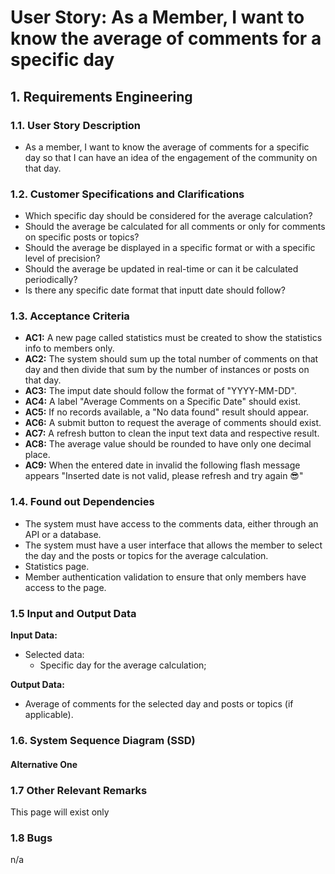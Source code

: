 # User Story: As a Member, I want to know the average of comments for a specific day

## 1. Requirements Engineering

### 1.1. User Story Description

- As a member, I want to know the average of comments for a specific day so that I can have an idea of the engagement of the community on that day.

### 1.2. Customer Specifications and Clarifications

- Which specific day should be considered for the average calculation?
- Should the average be calculated for all comments or only for comments on specific posts or topics?
- Should the average be displayed in a specific format or with a specific level of precision?
- Should the average be updated in real-time or can it be calculated periodically?
- Is there any specific date format that inputt date should follow?

### 1.3. Acceptance Criteria

- **AC1:** A new page called statistics must be created to show the statistics info to members only.
- **AC2:** The system should sum up the total number of comments on that day and then divide that sum by the number of instances or posts on that day.
- **AC3:** The imput date should follow the format of "YYYY-MM-DD".
- **AC4:** A label "Average Comments on a Specific Date" should exist.
- **AC5:** If no records available, a "No data found" result should appear.
- **AC6:** A submit button to request the average of comments should exist.
- **AC7:** A refresh button to clean the input text data and respective result.
- **AC8:** The average value should be rounded to have only one decimal place.
- **AC9:** When the entered date in invalid the following flash message appears "Inserted date is not valid, please refresh and try again 😎"

### 1.4. Found out Dependencies

- The system must have access to the comments data, either through an API or a database.
- The system must have a user interface that allows the member to select the day and the posts or topics for the average calculation.
- Statistics page.
- Member authentication validation to ensure that only members have access to the page.

### 1.5 Input and Output Data

**Input Data:**

- Selected data:
  - Specific day for the average calculation;

**Output Data:**

- Average of comments for the selected day and posts or topics (if applicable).

### 1.6. System Sequence Diagram (SSD)

#### Alternative One

### 1.7 Other Relevant Remarks

This page will exist only

### 1.8 Bugs

n/a
